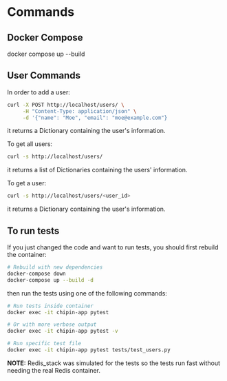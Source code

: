 # Commands

## Docker Compose
docker compose up --build

## User Commands
In order to add a user:
```bash
curl -X POST http://localhost/users/ \
     -H "Content-Type: application/json" \
     -d '{"name": "Moe", "email": "moe@example.com"}
```
it returns a Dictionary containing the user's information.

To get all users:
```bash
curl -s http://localhost/users/
```
it returns a list of Dictionaries containing the users' information.

To get a user:
```bash
curl -s http://localhost/users/<user_id>
```
it returns a Dictionary containing the user's information.

## To run tests
If you just changed the code and want to run tests, you should first rebuild the container:
```bash
# Rebuild with new dependencies
docker-compose down
docker-compose up --build -d
```
then run the tests using one of the following commands:
```bash
# Run tests inside container
docker exec -it chipin-app pytest

# Or with more verbose output
docker exec -it chipin-app pytest -v

# Run specific test file
docker exec -it chipin-app pytest tests/test_users.py
```
**NOTE:** Redis_stack was simulated for the tests so the tests run fast without needing the real Redis container.
